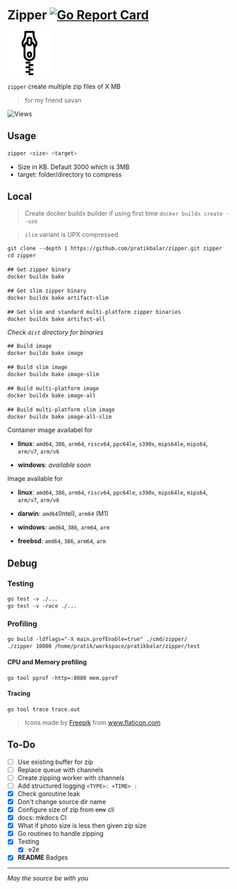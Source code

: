 # Zipper [![Go Report Card](https://goreportcard.com/badge/github.com/pratikbalar/zipper)](https://goreportcard.com/report/github.com/pratikbalar/zipper)

<img src="docs/zipper.png" alt="zipper logo" width="100" height="100"/>

`zipper` create multiple zip files of X MB

> for my friend savan

![Views](https://dynamic-badges.maxalpha.repl.co/views?id=pratikbalar.zipper&style=for-the-badge&color=black)

## Usage

```bash
zipper <size> <target>
```

- Size in KB. Default 3000 which is 3MB
- target: folder/directory to compress

## Local

> Create docker buildx builder if using first time
> ```docker buildx create --use```

> `slim` variant is UPX compressed

```shell
git clone --depth 1 https://github.com/pratikbalar/zipper.git zipper
cd zipper

## Get zipper binary
docker buildx bake

## Get slim zipper binary
docker buildx bake artifact-slim

## Get slim and standard multi-platform zipper binaries
docker buildx bake artifact-all
```

*Check `dist` directory for binaries*

```shell
## Build image
docker buildx bake image

## Build slim image
docker buildx bake image-slim

## Build multi-platform image
docker buildx bake image-all

## Build multi-platform slim image
docker buildx bake image-all-slim
```

Container image availabel for

- **linux**: `amd64`, `386`, `arm64`, `riscv64`, `ppc64le`, `s390x`, `mips64le`, `mips64`, `arm/v7`, `arm/v6`

- **windows**: *available soon*

Image available for

- **linux**: `amd64`, `386`, `arm64`, `riscv64`, `ppc64le`, `s390x`, `mips64le`, `mips64`, `arm/v7`, `arm/v6`

- **darwin**: `amd64`(Intel), `arm64` (M1)

- **windows**: `amd64`, `386`, `arm64`, `arm`

- **freebsd**: `amd64`, `386`, `arm64`, `arm`

## Debug

### Testing

```shell
go test -v ./...
go test -v -race ./...
```

### Profiling

```shell
go build -ldflags="-X main.profEnable=true" ./cmd/zipper/
./zipper 10000 /home/pratik/workspace/pratikbalar/zipper/test
```

#### CPU and Memory profiling

```shell
go tool pprof -http=:8080 mem.pprof
```

<!-- **OR** -->
<!--
```shell
go test -cpuprofile cpu.prof -memprofile mem.prof -bench ./cmd/zipper/
``` -->

#### Tracing

```shell
go tool trace trace.out
```

> <div>Icons made by <a href="https://www.freepik.com" **title**="Freepik">Freepik</a> from <a href="https://www.flaticon.com/" title="Flaticon">www.flaticon.com</a></div>

## To-Do

- [ ] Use existing buffer for zip
- [ ] Replace queue with channels
- [ ] Create zipping worker with channels
- [ ] Add structured logging `<TYPE>: <TIME> :`
- [x] Check goroutine leak
- [x] Don't change source dir name
- [x] Configure size of zip from ~~env~~ cli
- [x] docs: mkdocs CI
- [x] What if photo size is less then given zip size
- [x] Go routines to handle zipping
- [x] Testing
  - [x] e2e
- [x] **README** Badges

---

*May the source be with you*
